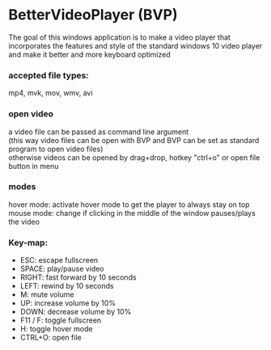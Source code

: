 # BetterVideoPlayer (BVP)
The goal of this windows application is to make a video player that incorporates 
the features and style of the standard windows 10 video player and make it better and more keyboard optimized

### accepted file types: 
mp4, mvk, mov, wmv, avi

### open video
a video file can be passed as command line argument </br>
(this way video files can be open with BVP and BVP can be set as standard program to open video files) </br>
otherwise videos can be opened by drag+drop, hotkey "ctrl+o" or open file button in menu

### modes
hover mode: activate hover mode to get the player to always stay on top </br>
mouse mode: change if clicking in the middle of the window pauses/plays the video

### Key-map:
- ESC: escape fullscreen
- SPACE: play/pause video
- RIGHT: fast forward by 10 seconds
- LEFT: rewind by 10 seconds
- M: mute volume
- UP: increase volume by 10%
- DOWN: decrease volume by 10%
- F11 / F: toggle fullscreen
- H: toggle hover mode
- CTRL+O: open file
